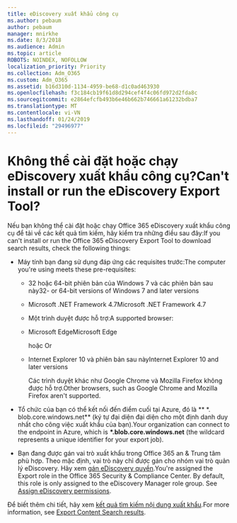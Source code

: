 ```yaml
---
title: eDiscovery xuất khẩu công cụ
ms.author: pebaum
author: pebaum
manager: mnirkhe
ms.date: 8/3/2018
ms.audience: Admin
ms.topic: article
ROBOTS: NOINDEX, NOFOLLOW
localization_priority: Priority
ms.collection: Adm_O365
ms.custom: Adm_O365
ms.assetid: b16d310d-1134-4959-be68-d1c0ad463930
ms.openlocfilehash: f3c184cb19f61d8d294cef4f4c06fd972d2fda8c
ms.sourcegitcommit: e2864efcfb493b6e46b662b746661a61232bdba7
ms.translationtype: MT
ms.contentlocale: vi-VN
ms.lasthandoff: 01/24/2019
ms.locfileid: "29496977"
---
```

# <a name="cant-install-or-run-the-ediscovery-export-tool"></a><span data-ttu-id="437a7-102">Không thể cài đặt hoặc chạy eDiscovery xuất khẩu công cụ?</span><span class="sxs-lookup"><span data-stu-id="437a7-102">Can't install or run the eDiscovery Export Tool?</span></span>

<span data-ttu-id="437a7-103">Nếu bạn không thể cài đặt hoặc chạy Office 365 eDiscovery xuất khẩu công cụ để tải về các kết quả tìm kiếm, hãy kiểm tra những điều sau đây:</span><span class="sxs-lookup"><span data-stu-id="437a7-103">If you can't install or run the Office 365 eDiscovery Export Tool to download search results, check the following things:</span></span>
  
- <span data-ttu-id="437a7-104">Máy tính bạn đang sử dụng đáp ứng các requisites trước:</span><span class="sxs-lookup"><span data-stu-id="437a7-104">The computer you're using meets these pre-requisites:</span></span>
    
  - <span data-ttu-id="437a7-105">32 hoặc 64-bit phiên bản của Windows 7 và các phiên bản sau này</span><span class="sxs-lookup"><span data-stu-id="437a7-105">32- or 64-bit versions of Windows 7 and later versions</span></span>
    
  - <span data-ttu-id="437a7-106">Microsoft .NET Framework 4.7</span><span class="sxs-lookup"><span data-stu-id="437a7-106">Microsoft .NET Framework 4.7</span></span>
    
  - <span data-ttu-id="437a7-107">Một trình duyệt được hỗ trợ:</span><span class="sxs-lookup"><span data-stu-id="437a7-107">A supported browser:</span></span>
    
  - <span data-ttu-id="437a7-108">Microsoft Edge</span><span class="sxs-lookup"><span data-stu-id="437a7-108">Microsoft Edge</span></span>
    
    <span data-ttu-id="437a7-109"> hoặc </span><span class="sxs-lookup"><span data-stu-id="437a7-109">Or</span></span>
    
  - <span data-ttu-id="437a7-110">Internet Explorer 10 và phiên bản sau này</span><span class="sxs-lookup"><span data-stu-id="437a7-110">Internet Explorer 10 and later versions</span></span>
    
    <span data-ttu-id="437a7-111">Các trình duyệt khác như Google Chrome và Mozilla Firefox không được hỗ trợ.</span><span class="sxs-lookup"><span data-stu-id="437a7-111">Other browsers, such as Google Chrome and Mozilla Firefox aren't supported.</span></span>
    
- <span data-ttu-id="437a7-112">Tổ chức của bạn có thể kết nối đến điểm cuối tại Azure, đó là \*\* \*. blob.core.windows.net\*\* (ký tự đại diện đại diện cho một định danh duy nhất cho công việc xuất khẩu của bạn).</span><span class="sxs-lookup"><span data-stu-id="437a7-112">Your organization can connect to the endpoint in Azure, which is **\*.blob.core.windows.net** (the wildcard represents a unique identifier for your export job).</span></span> 
    
- <span data-ttu-id="437a7-p101">Bạn đang được gán vai trò xuất khẩu trong Office 365 an &amp; Trung tâm phù hợp. Theo mặc định, vai trò này chỉ được gán cho nhóm vai trò quản lý eDiscovery. Hãy xem [gán eDiscovery quyền](https://support.office.com/article/assign-ediscovery-permissions-in-the-office-365-security-compliance-center-5b9a067b-9d2e-4aa5-bb33-99d8c0d0b5d7#moreinfo).</span><span class="sxs-lookup"><span data-stu-id="437a7-p101">You're assigned the Export role in the Office 365 Security &amp; Compliance Center. By default, this role is only assigned to the eDiscovery Manager role group. See [Assign eDiscovery permissions](https://support.office.com/article/assign-ediscovery-permissions-in-the-office-365-security-compliance-center-5b9a067b-9d2e-4aa5-bb33-99d8c0d0b5d7#moreinfo).</span></span>
    
<span data-ttu-id="437a7-116">Để biết thêm chi tiết, hãy xem [kết quả tìm kiếm nội dung xuất khẩu](https://support.office.com/article/Export-Content-Search-results-from-the-Office-365-Security-Compliance-Center-ed48d448-3714-4c42-85f5-10f75f6a4278).</span><span class="sxs-lookup"><span data-stu-id="437a7-116">For more information, see [Export Content Search results](https://support.office.com/article/Export-Content-Search-results-from-the-Office-365-Security-Compliance-Center-ed48d448-3714-4c42-85f5-10f75f6a4278).</span></span>
  

